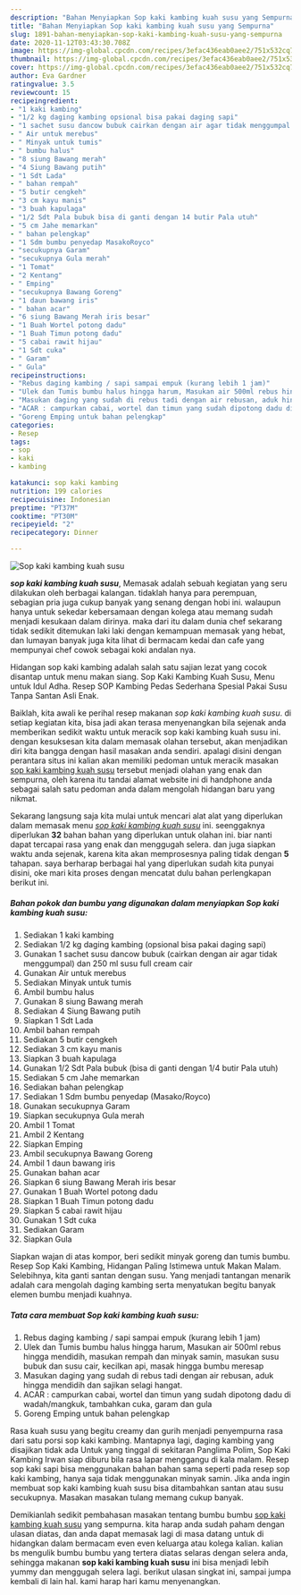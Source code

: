 ```yaml
---
description: "Bahan Menyiapkan Sop kaki kambing kuah susu yang Sempurna"
title: "Bahan Menyiapkan Sop kaki kambing kuah susu yang Sempurna"
slug: 1891-bahan-menyiapkan-sop-kaki-kambing-kuah-susu-yang-sempurna
date: 2020-11-12T03:43:30.708Z
image: https://img-global.cpcdn.com/recipes/3efac436eab0aee2/751x532cq70/sop-kaki-kambing-kuah-susu-foto-resep-utama.jpg
thumbnail: https://img-global.cpcdn.com/recipes/3efac436eab0aee2/751x532cq70/sop-kaki-kambing-kuah-susu-foto-resep-utama.jpg
cover: https://img-global.cpcdn.com/recipes/3efac436eab0aee2/751x532cq70/sop-kaki-kambing-kuah-susu-foto-resep-utama.jpg
author: Eva Gardner
ratingvalue: 3.5
reviewcount: 15
recipeingredient:
- "1 kaki kambing"
- "1/2 kg daging kambing opsional bisa pakai daging sapi"
- "1 sachet susu dancow bubuk cairkan dengan air agar tidak menggumpal dan 250 ml susu full cream cair"
- " Air untuk merebus"
- " Minyak untuk tumis"
- " bumbu halus"
- "8 siung Bawang merah"
- "4 Siung Bawang putih"
- "1 Sdt Lada"
- " bahan rempah"
- "5 butir cengkeh"
- "3 cm kayu manis"
- "3 buah kapulaga"
- "1/2 Sdt Pala bubuk bisa di ganti dengan 14 butir Pala utuh"
- "5 cm Jahe memarkan"
- " bahan pelengkap"
- "1 Sdm bumbu penyedap MasakoRoyco"
- "secukupnya Garam"
- "secukupnya Gula merah"
- "1 Tomat"
- "2 Kentang"
- " Emping"
- "secukupnya Bawang Goreng"
- "1 daun bawang iris"
- " bahan acar"
- "6 siung Bawang Merah iris besar"
- "1 Buah Wortel potong dadu"
- "1 Buah Timun potong dadu"
- "5 cabai rawit hijau"
- "1 Sdt cuka"
- " Garam"
- " Gula"
recipeinstructions:
- "Rebus daging kambing / sapi sampai empuk (kurang lebih 1 jam)"
- "Ulek dan Tumis bumbu halus hingga harum, Masukan air 500ml rebus hingga mendidih, masukan rempah dan minyak samin, masukan susu bubuk dan susu cair, kecilkan api, masak hingga bumbu meresap"
- "Masukan daging yang sudah di rebus tadi dengan air rebusan, aduk hingga mendidih dan sajikan selagi hangat."
- "ACAR : campurkan cabai, wortel dan timun yang sudah dipotong dadu di wadah/mangkuk, tambahkan cuka, garam dan gula"
- "Goreng Emping untuk bahan pelengkap"
categories:
- Resep
tags:
- sop
- kaki
- kambing

katakunci: sop kaki kambing 
nutrition: 199 calories
recipecuisine: Indonesian
preptime: "PT37M"
cooktime: "PT30M"
recipeyield: "2"
recipecategory: Dinner

---
```



![Sop kaki kambing kuah susu](https://img-global.cpcdn.com/recipes/3efac436eab0aee2/751x532cq70/sop-kaki-kambing-kuah-susu-foto-resep-utama.jpg)

<b><i>sop kaki kambing kuah susu</i></b>, Memasak adalah sebuah kegiatan yang seru dilakukan oleh berbagai kalangan. tidaklah hanya para perempuan, sebagian pria juga cukup banyak yang senang dengan hobi ini. walaupun hanya untuk sekedar kebersamaan dengan kolega atau memang sudah menjadi kesukaan dalam dirinya. maka dari itu dalam dunia chef sekarang tidak sedikit ditemukan laki laki dengan kemampuan memasak yang hebat, dan lumayan banyak juga kita lihat di bermacam kedai dan cafe yang mempunyai chef cowok sebagai koki andalan nya.

Hidangan sop kaki kambing adalah salah satu sajian lezat yang cocok disantap untuk menu makan siang. Sop Kaki Kambing Kuah Susu, Menu untuk Idul Adha. Resep SOP Kambing Pedas Sederhana Spesial Pakai Susu Tanpa Santan Asli Enak.

Baiklah, kita awali ke perihal resep makanan <i>sop kaki kambing kuah susu</i>. di setiap kegiatan kita, bisa jadi akan terasa menyenangkan bila sejenak anda memberikan sedikit waktu untuk meracik sop kaki kambing kuah susu ini. dengan kesuksesan kita dalam memasak olahan tersebut, akan menjadikan diri kita bangga dengan hasil masakan anda sendiri. apalagi disini dengan perantara situs ini kalian akan memiliki pedoman untuk meracik masakan <u>sop kaki kambing kuah susu</u> tersebut menjadi olahan yang enak dan sempurna, oleh karena itu tandai alamat website ini di handphone anda sebagai salah satu pedoman anda dalam mengolah hidangan baru yang nikmat.


Sekarang langsung saja kita mulai untuk mencari alat alat yang diperlukan dalam memasak menu <u><i>sop kaki kambing kuah susu</i></u> ini. seenggaknya diperlukan <b>32</b> bahan bahan yang diperlukan untuk olahan ini. biar nanti dapat tercapai rasa yang enak dan menggugah selera. dan juga siapkan waktu anda sejenak, karena kita akan memprosesnya paling tidak dengan <b>5</b> tahapan. saya berharap berbagai hal yang diperlukan sudah kita punyai disini, oke mari kita proses dengan mencatat dulu bahan perlengkapan berikut ini.

<!--inarticleads1-->

##### Bahan pokok dan bumbu yang digunakan dalam menyiapkan Sop kaki kambing kuah susu:

1. Sediakan 1 kaki kambing
1. Sediakan 1/2 kg daging kambing (opsional bisa pakai daging sapi)
1. Gunakan 1 sachet susu dancow bubuk (cairkan dengan air agar tidak menggumpal) dan 250 ml susu full cream cair
1. Gunakan  Air untuk merebus
1. Sediakan  Minyak untuk tumis
1. Ambil  bumbu halus
1. Gunakan 8 siung Bawang merah
1. Sediakan 4 Siung Bawang putih
1. Siapkan 1 Sdt Lada
1. Ambil  bahan rempah
1. Sediakan 5 butir cengkeh
1. Sediakan 3 cm kayu manis
1. Siapkan 3 buah kapulaga
1. Gunakan 1/2 Sdt Pala bubuk (bisa di ganti dengan 1/4 butir Pala utuh)
1. Sediakan 5 cm Jahe memarkan
1. Sediakan  bahan pelengkap
1. Sediakan 1 Sdm bumbu penyedap (Masako/Royco)
1. Gunakan secukupnya Garam
1. Siapkan secukupnya Gula merah
1. Ambil 1 Tomat
1. Ambil 2 Kentang
1. Siapkan  Emping
1. Ambil secukupnya Bawang Goreng
1. Ambil 1 daun bawang iris
1. Gunakan  bahan acar
1. Siapkan 6 siung Bawang Merah iris besar
1. Gunakan 1 Buah Wortel potong dadu
1. Siapkan 1 Buah Timun potong dadu
1. Siapkan 5 cabai rawit hijau
1. Gunakan 1 Sdt cuka
1. Sediakan  Garam
1. Siapkan  Gula


Siapkan wajan di atas kompor, beri sedikit minyak goreng dan tumis bumbu. Resep Sop Kaki Kambing, Hidangan Paling Istimewa untuk Makan Malam. Selebihnya, kita ganti santan dengan susu. Yang menjadi tantangan menarik adalah cara mengolah daging kambing serta menyatukan begitu banyak elemen bumbu menjadi kuahnya. 

<!--inarticleads2-->

##### Tata cara membuat Sop kaki kambing kuah susu:

1. Rebus daging kambing / sapi sampai empuk (kurang lebih 1 jam)
1. Ulek dan Tumis bumbu halus hingga harum, Masukan air 500ml rebus hingga mendidih, masukan rempah dan minyak samin, masukan susu bubuk dan susu cair, kecilkan api, masak hingga bumbu meresap
1. Masukan daging yang sudah di rebus tadi dengan air rebusan, aduk hingga mendidih dan sajikan selagi hangat.
1. ACAR : campurkan cabai, wortel dan timun yang sudah dipotong dadu di wadah/mangkuk, tambahkan cuka, garam dan gula
1. Goreng Emping untuk bahan pelengkap


Rasa kuah susu yang begitu creamy dan gurih menjadi penyempurna rasa dari satu porsi sop kaki kambing. Mantapnya lagi, daging kambing yang disajikan tidak ada Untuk yang tinggal di sekitaran Panglima Polim, Sop Kaki Kambing Irwan siap diburu bila rasa lapar menggangu di kala malam. Resep sop kaki sapi bisa menggunakan bahan bahan sama seperti pada resep sop kaki kambing, hanya saja tidak menggunakan minyak samin. Jika anda ingin membuat sop kaki kambing kuah susu bisa ditambahkan santan atau susu secukupnya. Masakan masakan tulang memang cukup banyak. 

Demikianlah sedikit pembahasan masakan tentang bumbu bumbu <u>sop kaki kambing kuah susu</u> yang sempurna. kita harap anda sudah paham dengan ulasan diatas, dan anda dapat memasak lagi di masa datang untuk di hidangkan dalam bermacam even even keluarga atau kolega kalian. kalian bs mengulik bumbu bumbu yang tertera diatas selaras dengan selera anda, sehingga makanan <b>sop kaki kambing kuah susu</b> ini bisa menjadi lebih yummy dan menggugah selera lagi. berikut ulasan singkat ini, sampai jumpa kembali di lain hal. kami harap hari kamu menyenangkan.
